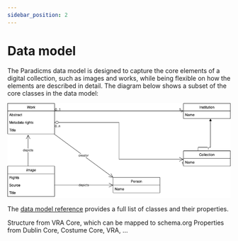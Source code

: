 ```yaml
---
sidebar_position: 2
---
```


# Data model

The Paradicms data model is designed to capture the core elements of a digital collection, such as images and works, while being flexible on how the elements are described in detail. The diagram below shows a subset of the core classes in the data model:

![Overview of the Paradicms data model](data-model-classes.png)

The [data model reference](/docs/reference/data-model) provides a full list of classes and their properties.

Structure from VRA Core, which can be mapped to schema.org
Properties from Dublin Core, Costume Core, VRA, ...